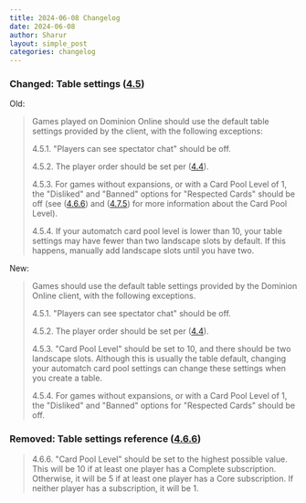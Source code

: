 ```yaml
---
title: 2024-06-08 Changelog
date: 2024-06-08
author: Sharur
layout: simple_post
categories: changelog
---
```

### Changed: Table settings ([4.5](/rules#4.5))

Old:
> Games played on Dominion Online should use the default table settings provided by the client, with the following exceptions:
>
> 4.5.1. "Players can see spectator chat" should be off.
>
> 4.5.2. The player order should be set per ([4.4](/rules#4.4)).
>
> 4.5.3. For games without expansions, or with a Card Pool Level of 1, the "Disliked" and "Banned" options for "Respected Cards" should be off (see ([4.6.6](/rules#4.6.6)) and ([4.7.5](/rules#4.7.5)) for more information about the Card Pool Level).
>
> 4.5.4. If your automatch card pool level is lower than 10, your table settings may have fewer than two landscape slots by default. If this happens, manually add landscape slots until you have two.

New:
> Games should use the default table settings provided by the Dominion Online client, with the following exceptions.
>
> 4.5.1. "Players can see spectator chat" should be off.
>
> 4.5.2. The player order should be set per ([4.4](/rules#4.4)).
>
> 4.5.3. "Card Pool Level" should be set to 10, and there should be two landscape slots. Although this is usually the table default, changing your automatch card pool settings can change these settings when you create a table.
>
> 4.5.4. For games without expansions, or with a Card Pool Level of 1, the "Disliked" and "Banned" options for "Respected Cards" should be off.

### Removed: Table settings reference ([4.6.6](/rules#4.6.6))

> 4.6.6. "Card Pool Level" should be set to the highest possible value. This will be 10 if at least one player has a Complete subscription. Otherwise, it will be 5 if at least one player has a Core subscription. If neither player has a subscription, it will be 1.